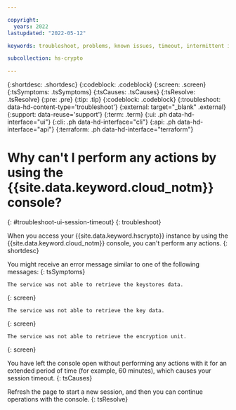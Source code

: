 ```yaml
---

copyright:
  years: 2022
lastupdated: "2022-05-12"

keywords: troubleshoot, problems, known issues, timeout, intermittent issue, session timeout

subcollection: hs-crypto

---
```


{:shortdesc: .shortdesc}
{:codeblock: .codeblock}
{:screen: .screen}
{:tsSymptoms: .tsSymptoms}
{:tsCauses: .tsCauses}
{:tsResolve: .tsResolve}
{:pre: .pre}
{:tip: .tip}
{:codeblock: .codeblock}
{:troubleshoot: data-hd-content-type='troubleshoot'}
{:external: target="_blank" .external}
{:support: data-reuse='support'}
{:term: .term}
{:ui: .ph data-hd-interface="ui"}
{:cli: .ph data-hd-interface="cli"}
{:api: .ph data-hd-interface="api"}
{:terraform: .ph data-hd-interface="terraform"}

# Why can't I perform any actions by using the {{site.data.keyword.cloud_notm}} console?
{: #troubleshoot-ui-session-timeout}
{: troubleshoot}

When you access your {{site.data.keyword.hscrypto}} instance by using the {{site.data.keyword.cloud_notm}} console, you can't perform any actions.
{: shortdesc}

You might receive an error message similar to one of the following messages:
{: tsSymptoms}

```
The service was not able to retrieve the keystores data.
```
{: screen}

```
The service was not able to retrieve the key data.
```
{: screen}

```
The service was not able to retrieve the encryption unit.
```
{: screen}

You have left the console open without performing any actions with it for an extended period of time (for example, 60 minutes), which causes your session timeout.
{: tsCauses}

Refresh the page to start a new session, and then you can continue operations with the console.
{: tsResolve}
